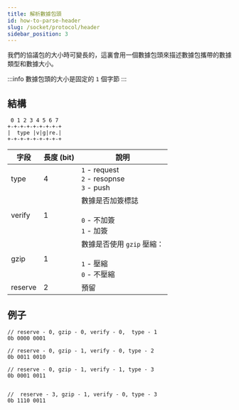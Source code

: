 ```yaml
---
title: 解析數據包頭
id: how-to-parse-header
slug: /socket/protocol/header
sidebar_position: 3
---
```


我們的協議包的大小時可變長的，這裏會用一個數據包頭來描述數據包攜帶的數據類型和數據大小。

:::info
數據包頭的大小是固定的 `1` 個字節
:::

## 結構

```
 0 1 2 3 4 5 6 7
+-+-+-+-+-+-+-+-+
|  type |v|g|re.|
+-+-+-+-+-+-+-+-+
```

| 字段    | 長度 (bit) | 說明                                                            |
| ------- | ---------- | --------------------------------------------------------------- |
| type    | 4          | `1` - request<br/>`2` - resopnse<br/>`3` - push                 |
| verify  | 1          | 數據是否加簽標誌<br/><br/>`0` - 不加簽<br/>`1` - 加簽           |
| gzip    | 1          | 數據是否使用 `gzip` 壓縮：<br/><br/>`1` - 壓縮<br/>`0` - 不壓縮 |
| reserve | 2          | 預留                                                            |

## 例子

```
// reserve - 0, gzip - 0, verify - 0,  type - 1
0b 0000 0001

// reserve - 0, gzip - 1, verify - 0, type - 2
0b 0011 0010

// reserve - 0, gzip - 1, verify - 1, type - 3
0b 0001 0011


//  reserve - 3, gzip - 1, verify - 0, type - 3
0b 1110 0011
```
